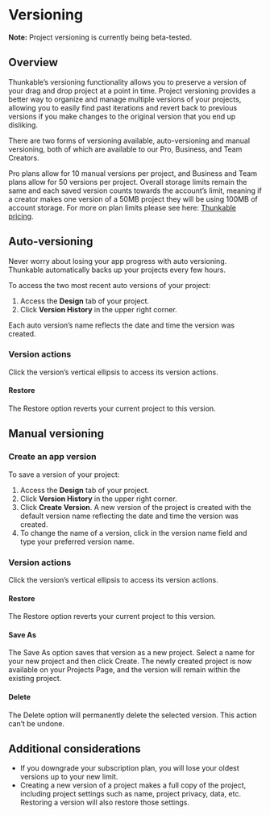 # Versioning

**Note:** Project versioning is currently being beta-tested.&#x20;

## Overview&#x20;

Thunkable’s versioning functionality allows you to preserve a version of your drag and drop project at a point in time. Project versioning provides a better way to organize and manage multiple versions of your projects, allowing you to easily find past iterations and revert back to previous versions if you make changes to the original version that you end up disliking.

There are two forms of versioning available, auto-versioning and manual versioning, both of which are available to our Pro, Business, and Team Creators.&#x20;

Pro plans allow for 10 manual versions per project, and Business and Team plans allow for 50 versions per project. Overall storage limits remain the same and each saved version counts towards the account’s limit, meaning if a creator makes one version of a 50MB project they will be using 100MB of account storage. For more on plan limits please see here: [Thunkable pricing](https://thunkable.com/#/pricing).

## Auto-versioning

Never worry about losing your app progress with auto versioning. Thunkable automatically backs up your projects every few hours.

To access the two most recent auto versions of your project:&#x20;

1. Access the **Design** tab of your project.&#x20;
2. Click **Version History** in the upper right corner.

Each auto version’s name reflects the date and time the version was created.

### Version actions&#x20;

Click the version’s vertical ellipsis to access its version actions.

#### Restore&#x20;

The Restore option reverts your current project to this version.&#x20;

## Manual versioning

### Create an app version&#x20;

To save a version of your project:&#x20;

1. Access the **Design** tab of your project.&#x20;
2. Click **Version History** in the upper right corner.&#x20;
3. Click **Create Version**. A new version of the project is created with the default version name reflecting the date and time the version was created.&#x20;
4. To change the name of a version, click in the version name field and type your preferred version name.

### Version actions&#x20;

Click the version’s vertical ellipsis to access its version actions.

#### Restore&#x20;

The Restore option reverts your current project to this version.&#x20;

#### Save As&#x20;

The Save As option saves that version as a new project. Select a name for your new project and then click Create. The newly created project is now available on your Projects Page, and the version will remain within the existing project.

#### Delete

The Delete option will permanently delete the selected version. This action can’t be undone.

## Additional considerations&#x20;

* If you downgrade your subscription plan, you will lose your oldest versions up to your new limit.&#x20;
* Creating a new version of a project makes a full copy of the project, including project settings such as name, project privacy, data, etc. Restoring a version will also restore those settings.
